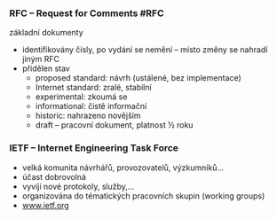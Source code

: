 ### RFC – Request for Comments #RFC
základní dokumenty
- identifikovány čísly, po vydání se nemění – místo změny se nahradí jiným RFC
- přidělen stav
	- proposed standard: návrh (ustálené, bez implementace)
	- Internet standard: zralé, stabilní
	- experimental: zkoumá se
	- informational: čistě informační
	- historic: nahrazeno novějším
	- draft – pracovní dokument, platnost ½ roku

### IETF – Internet Engineering Task Force
- velká komunita návrhářů, provozovatelů, výzkumníků...
- účast dobrovolná
- vyvíjí nové protokoly, služby,...
- organizována do tématických pracovních skupin (working groups)
- www.ietf.org

